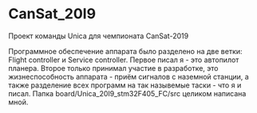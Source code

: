 # CanSat_20I9
Проект команды Unica для чемпионата CanSat-2019

Программное обеспечение аппарата было разделено на две ветки: Flight controller и Service controller.
Первое писал я - это автопилот планера.
Второе только принимал участие в разработке, это жизнеспособность аппарата - приём сигналов с наземной станции, 
а также разделение всех программ на так назывемые таски - что я и писал.
Папка board/Unica_20I9_stm32F405_FC/src целиком написана мной.